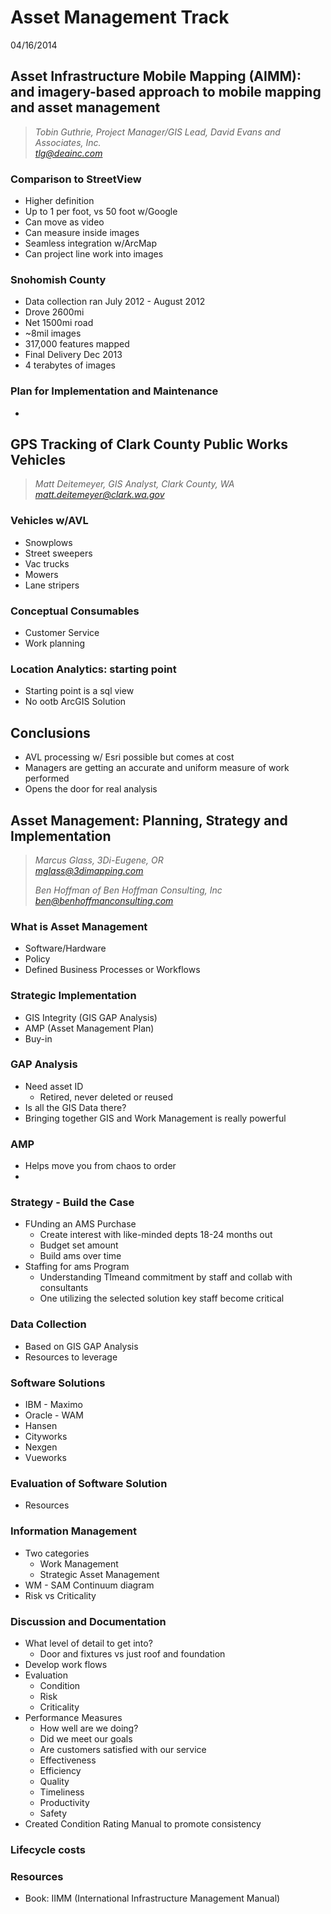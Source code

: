 # Asset Management Track
04/16/2014

## Asset Infrastructure Mobile Mapping (AIMM): and imagery-based approach to mobile mapping and asset management
> *Tobin Guthrie, Project Manager/GIS Lead, David Evans and Associates, Inc.* <br/>
> *<tlg@deainc.com>*

### Comparison to StreetView
* Higher definition
* Up to 1 per foot, vs 50 foot w/Google
* Can move as video
* Can measure inside images
* Seamless integration w/ArcMap
* Can project line work into images

### Snohomish County
* Data collection ran July 2012 - August 2012
* Drove 2600mi
* Net 1500mi road
* ~8mil images
* 317,000 features mapped
* Final Delivery Dec 2013
* 4 terabytes of images

### Plan for Implementation and Maintenance
* 


## GPS Tracking of Clark County Public Works Vehicles
> *Matt Deitemeyer, GIS Analyst, Clark County, WA* <br/>
> *<matt.deitemeyer@clark.wa.gov>*

### Vehicles w/AVL
* Snowplows
* Street sweepers
* Vac trucks
* Mowers
* Lane stripers

### Conceptual Consumables
* Customer Service
* Work planning

### Location Analytics: starting point
* Starting point is a sql view
* No ootb ArcGIS Solution

## Conclusions
* AVL processing w/ Esri possible but comes at cost
* Managers are getting an accurate and uniform measure of work performed
* Opens the door for real analysis


## Asset Management: Planning, Strategy and Implementation
> *Marcus Glass, 3Di-Eugene, OR* <br/>
> *<mglass@3dimapping.com>*
>
> *Ben Hoffman of Ben Hoffman Consulting, Inc* <br/>
> *<ben@benhoffmanconsulting.com>*

### What is Asset Management

* Software/Hardware
* Policy
* Defined Business Processes or Workflows

### Strategic Implementation
* GIS Integrity (GIS GAP Analysis)
* AMP (Asset Management Plan)
* Buy-in

### GAP Analysis
* Need asset ID
    * Retired, never deleted or reused
* Is all the GIS Data there?
* Bringing together GIS and Work Management is really powerful

### AMP
* Helps move you from chaos to order
* 

### Strategy - Build the Case
* FUnding an AMS Purchase
    * Create interest with like-minded depts 18-24 months out
    * Budget set amount
    * Build ams over time
* Staffing for ams Program
    * Understanding TImeand commitment by staff and collab with consultants
    * One utilizing the selected solution key staff become critical

### Data Collection
* Based on GIS GAP Analysis
* Resources to leverage

### Software Solutions
* IBM - Maximo
* Oracle - WAM
* Hansen
* Cityworks
* Nexgen
* Vueworks

### Evaluation of Software Solution
* Resources

### Information Management
* Two categories
    * Work Management
    * Strategic Asset Management
* WM - SAM Continuum diagram
* Risk vs Criticality

### Discussion and Documentation
* What level of detail to get into?
    * Door and fixtures vs just roof and foundation
* Develop work flows
* Evaluation
    * Condition
    * Risk
    * Criticality
* Performance Measures
    * How well are we doing?
    * Did we meet our goals
    * Are customers satisfied with our service
    * Effectiveness
    * Efficiency
    * Quality 
    * Timeliness
    * Productivity
    * Safety
* Created Condition Rating Manual to promote consistency

### Lifecycle costs

### Resources
* Book: IIMM (International Infrastructure Management Manual)





